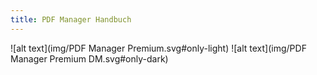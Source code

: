 ```yaml
---
title: PDF Manager Handbuch
---
```



 ![alt text](img/PDF Manager Premium.svg#only-light)
 ![alt text](img/PDF Manager Premium DM.svg#only-dark)     





